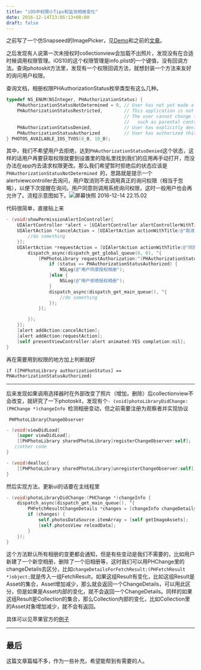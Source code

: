 ```yaml
---
title: "iOS中权限小Tips和监测相册变化"
date: 2016-12-14T23:05:13+08:00
draft: false
---
```


之前写了一个仿Snapseed的ImagePicker，见[Demo](https://github.com/Nemocdz/CDZImagePickerDemo)和之前的[文章](https://nemocdz.github.io/My-blog/post/ios%E4%B8%AD%E5%AE%9E%E7%8E%B0%E4%BB%BFsnapseed%E7%9A%84%E7%85%A7%E7%89%87%E9%80%89%E6%8B%A9%E5%99%A8/)。

之后发现有人说第一次未授权时collectionview会加载不出照片，发现没有在合适时候调用权限管理。iOS10的这个权限管理是info.plist的一个键值，没有回调方法。查询photoskit方法里，发现有一个权限回调方法，就想封装一个方法来友好的询问用户权限。

查询文档，相册权限PHAuthorizationStatus枚举类型有这么几种。

```objective-c
typedef NS_ENUM(NSInteger, PHAuthorizationStatus) {
    PHAuthorizationStatusNotDetermined = 0, // User has not yet made a choice with regards to this application 用户未决定
    PHAuthorizationStatusRestricted,        // This application is not authorized to access photo data.  一般是家长权限之类的拒绝
                                            // The user cannot change this application’s status, possibly due to active restrictions
                                            //   such as parental controls being in place.
    PHAuthorizationStatusDenied,            // User has explicitly denied this application access to photos data. 用户拒绝 
    PHAuthorizationStatusAuthorized         // User has authorized this application to access photos data. 用户允许
} PHOTOS_AVAILABLE_IOS_TVOS(8_0, 10_0);
```

其中，我们不希望用户去拒绝，达到`PHAuthorizationStatusDenied`这个状态，这样的话用户再要获取权限就要到设置里的隐私里找到我们的应用再手动打开，而没办法在app内去请求权限更改。那么我们希望暂时拒绝后的状态应该是`PHAuthorizationStatusNotDetermined `的，思路就是提示一个alertviewcontroller去询问，用户取消则不去调用真正的询问权限（相当于忽略），以便下次提醒在询问。用户同意则调用系统询问权限，这时一般用户也会再允许了。流程示意图如下。![屏幕快照 2016-12-14 22.15.02](http://ww1.sinaimg.cn/large/006tNc79gw1faqpzkg83ej31kw0uv769.jpg)

代码很简单，直接贴上来

```objective-c
- (void)showPermissionAlertInController{
    UIAlertController *alert = [UIAlertController alertControllerWithTitle:nil message:@"需要你的图库的权限" preferredStyle:UIAlertControllerStyleAlert];
    UIAlertAction *cancelAction = [UIAlertAction actionWithTitle:@"取消" style:UIAlertActionStyleCancel handler:^(UIAlertAction *action) {
        //do something
    }];
    UIAlertAction *requestAction = [UIAlertAction actionWithTitle:@"同意" style:UIAlertActionStyleDefault handler:^(UIAlertAction *action) {
        dispatch_async(dispatch_get_global_queue(0, 0), ^{
            [PHPhotoLibrary requestAuthorization:^(PHAuthorizationStatus status) {
                if (status == PHAuthorizationStatusAuthorized) {
                    NSLog(@"用户同意授权相册");
                }else {
                    NSLog(@"用户拒绝授权相册");
                }
                dispatch_async(dispatch_get_main_queue(), ^{
                    //do something
                });
            }];

        });
    }];
    [alert addAction:cancelAction];
    [alert addAction:requestAction];
    [self presentViewController:alert animated:YES completion:nil];
}
```

再在需要用到权限的地方加上判断就好

``if ([PHPhotoLibrary authorizationStatus] == PHAuthorizationStatusAuthorized)``

---

后来发现如果调用选择器时在外部改变了照片（增加，删除）后collectionview不会改变，就研究了一下photoskit，发现有个``- (void)photoLibraryDidChange:(PHChange *)changeInfo ``检测相册变动，但之前需要注册为观察者并实现协议

`` PHPhotoLibraryChangeObserver`` 

```objective-c
- (void)viewDidLoad{
    [super viewDidLoad];
    [[PHPhotoLibrary sharedPhotoLibrary]registerChangeObserver:self];
   //other code
}
```



```objective-c
- (void)dealloc{
    [[PHPhotoLibrary sharedPhotoLibrary]unregisterChangeObserver:self];
}
```

然后实现方法，更新ui的话要在主线程里

```objective-c
- (void)photoLibraryDidChange:(PHChange *)changeInfo {
    dispatch_async(dispatch_get_main_queue(), ^{
        PHFetchResultChangeDetails *changes = [changeInfo changeDetailsForFetchResult:self.imageAssetsResult];
        if (changes) {
            self.photosDataSource.itemArray = [self getImageAssets];
            [self.photosView reloadData];
        }
    });
}
```

这个方法默认所有相册的变更都会通知，但是有些变动是我们不需要的，比如用户新建了一个新空相册，删除了一个旧相册等，这时我们可以用PHChange里的changeDetails去区分，比如``changeDetailsForFetchResult:(PHFetchResult *)object;``就是传入一组FetchResult，如果这组Result有变化，比如这组Result是Asset的集合，Asset增加减少，那么就会返回一个ChangeDetails，可以用此区分，但是如果是Asset内部的变化，就不会返回一个ChangeDetails。同样的如果这组Result是Collection的集合，那么Collection内部的变化，比如Collection里的Asset对象增加减少，就不会有返回。

具体可以见苹果官方的[例子](https://developer.apple.com/reference/photos/phphotolibrarychangeobserver?language=objc)

---

## 最后

这篇文章篇幅不多，作为一些补充，希望能帮到有需要的人。











